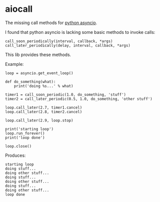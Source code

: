 # aiocall
The missing call methods for [python asyncio](http://docs.python.org/3/library/asyncio).

I found that python asyncio is lacking some basic methods to invoke calls:
```python3
call_soon_periodically(interval, callback, *args)
call_later_periodically(delay, interval, callback, *args)
```

This lib provides these methods.

Example:
```python3
loop = asyncio.get_event_loop()

def do_something(what):
    print('doing %s...' % what)

timer1 = call_soon_periodic(1.0, do_something, 'stuff')
timer2 = call_later_periodic(0.5, 1.0, do_something, 'other stuff')

loop.call_later(2.7, timer1.cancel)
loop.call_later(2.8, timer2.cancel)

loop.call_later(2.9, loop.stop)

print('starting loop')
loop.run_forever()
print('loop done')

loop.close()
```

Produces:
```
starting loop
doing stuff...
doing other stuff...
doing stuff...
doing other stuff...
doing stuff...
doing other stuff...
loop done
```
